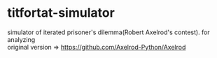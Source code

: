 # titfortat-simulator<br>
simulator of iterated prisoner's dilemma(Robert Axelrod's contest). for analyzing<br>
original version => https://github.com/Axelrod-Python/Axelrod
